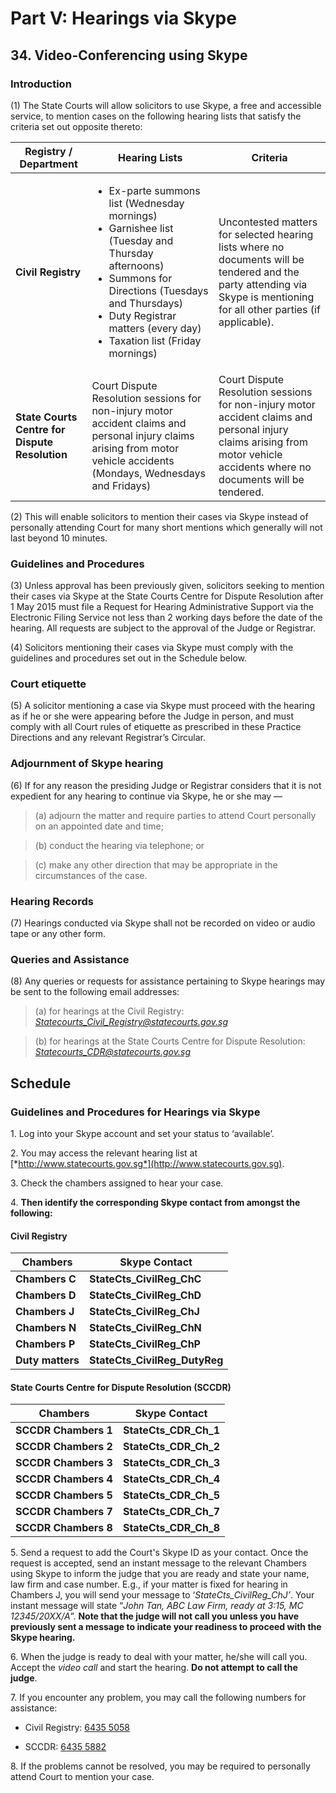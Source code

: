 # Part V: Hearings via Skype

## 34. Video-Conferencing using Skype

### Introduction

(1) The State Courts will allow solicitors to use Skype, a free and accessible service, to mention cases on the following hearing lists that satisfy the criteria set out opposite thereto:

| **Registry / Department** | **Hearing Lists** | **Criteria** |
|---------------------------|-------------------|--------------|
| **Civil Registry**        | <ul type='*'><li>Ex-parte summons list (Wednesday mornings)</li><li>Garnishee list (Tuesday and Thursday afternoons)</li><li>Summons for Directions (Tuesdays and Thursdays)</li><li>Duty Registrar matters (every day)</li><li>Taxation list (Friday mornings)</li></ul> | Uncontested matters for selected hearing lists where no documents will be tendered and the party attending via Skype is mentioning for all other parties (if applicable). |
| **State Courts Centre for Dispute Resolution** | Court Dispute Resolution sessions for non-injury motor accident claims and personal injury claims arising from motor vehicle accidents (Mondays, Wednesdays and Fridays) | Court Dispute Resolution sessions for non-injury motor accident claims and personal injury claims arising from motor vehicle accidents where no documents will be tendered. |

(2) This will enable solicitors to mention their cases via Skype instead of personally attending Court for many short mentions which generally will not last beyond 10 minutes.

### Guidelines and Procedures

(3) Unless approval has been previously given, solicitors seeking to mention their cases via Skype at the State Courts Centre for Dispute Resolution after 1 May 2015 must file a Request for Hearing Administrative Support via the Electronic Filing Service not less than 2 working days before the date of the hearing. All requests are subject to the approval of the Judge or Registrar.

(4) Solicitors mentioning their cases via Skype must comply with the guidelines and procedures set out in the Schedule below.

### Court etiquette

(5) A solicitor mentioning a case via Skype must proceed with the hearing as if he or she were appearing before the Judge in person, and must comply with all Court rules of etiquette as prescribed in these Practice Directions and any relevant Registrar’s Circular.

### Adjournment of Skype hearing

(6) If for any reason the presiding Judge or Registrar considers that it is not expedient for any hearing to continue via Skype, he or she may —

> (a) adjourn the matter and require parties to attend Court personally on an appointed date and time;

> (b) conduct the hearing via telephone; or

> (c) make any other direction that may be appropriate in the circumstances of the case.

### Hearing Records

(7) Hearings conducted via Skype shall not be recorded on video or audio tape or any other form.

### Queries and Assistance

(8) Any queries or requests for assistance pertaining to Skype hearings may be sent to the following email addresses:

> (a) for hearings at the Civil Registry:  
[*Statecourts\_Civil\_Registry@statecourts.gov.sg*](mailto:Statecourts_Civil_Registry@statecourts.gov.sg)

> (b) for hearings at the State Courts Centre for Dispute Resolution:  
[*Statecourts\_CDR@statecourts.gov.sg*](mailto:Statecourts_PDRC@statecourts.gov.sg)

## Schedule

### Guidelines and Procedures for Hearings via Skype

1\. Log into your Skype account and set your status to ‘available’.

2\. You may access the relevant hearing list at [*http://www.statecourts.gov.sg*](http://www.statecourts.gov.sg).

3\. Check the chambers assigned to hear your case.

4\. **Then identify the corresponding Skype contact from amongst the following:**

#### Civil Registry

| Chambers         | Skype Contact                 |
|------------------|-------------------------------|
| **Chambers C**   | **StateCts_CivilReg_ChC**     |
| **Chambers D**   | **StateCts_CivilReg_ChD**     |
| **Chambers J**   | **StateCts_CivilReg_ChJ**     |
| **Chambers N**   | **StateCts_CivilReg_ChN**     |
| **Chambers P**   | **StateCts_CivilReg_ChP**     |
| **Duty matters** | **StateCts_CivilReg_DutyReg** |

#### State Courts Centre for Dispute Resolution (SCCDR)

| Chambers             | Skype Contact             |
|----------------------|---------------------------|
| **SCCDR Chambers 1** | **StateCts_CDR_Ch_1**     |
| **SCCDR Chambers 2** | **StateCts_CDR_Ch_2**     |
| **SCCDR Chambers 3** | **StateCts_CDR_Ch_3**     |
| **SCCDR Chambers 4** | **StateCts_CDR_Ch_4**     |
| **SCCDR Chambers 5** | **StateCts_CDR_Ch_5**     |
| **SCCDR Chambers 7** | **StateCts_CDR_Ch_7**     |
| **SCCDR Chambers 8** | **StateCts_CDR_Ch_8**     |

5\. Send a request to add the Court's Skype ID as your contact. Once the request is accepted, send an instant message to the relevant Chambers using Skype to inform the judge that you are ready and state your name, law firm and case number. E.g., if your matter is fixed for hearing in Chambers J, you will send your message to ‘*StateCts\_CivilReg\_ChJ’*. Your instant message will state “*John Tan, ABC Law Firm, ready at 3:15, MC 12345/20XX/A*”. **Note that the judge will not call you unless you have previously sent a message to indicate your readiness to proceed with the Skype hearing.**

6\. When the judge is ready to deal with your matter, he/she will call you. Accept the *video call* and start the hearing. **Do not attempt to call the judge**.

7\. If you encounter any problem, you may call the following numbers for assistance:

   -   Civil Registry: [6435 5058](tel:+6564355058)

   -   SCCDR: [6435 5882](tel:+6564355882)

8\. If the problems cannot be resolved, you may be required to personally attend Court to mention your case.
